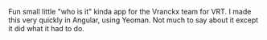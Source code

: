 Fun small little "who is it" kinda app for the Vranckx team for VRT. I made this very quickly in Angular, using Yeoman. Not much to say about it except it did what it had to do.
